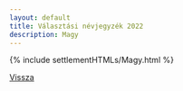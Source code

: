 ```yaml
---
layout: default
title: Választási névjegyzék 2022
description: Magy
---
```


{% include settlementHTMLs/Magy.html %}

[Vissza](../)